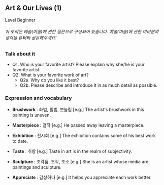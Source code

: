 ## Art & Our Lives (1)
Level Beginner
###### 이 토픽은 예술(미술)에 관한 질문으로 구성되어 있습니다. 예술(미술)에 관한 여러분의 생각을 튜터와 공유해주세요!

### Talk about it
- Q1. Who is your favorite artist? Please explain why she/he is your favorite artist.- Q2. What is your favorite work of art?  - Q2a. Why do you like it best?  - Q2b. Please describe and introduce it in as much detail as possible.
### Expression and vocabulary
- **Brushwork** : 화법, 필법, 붓놀림
[e.g.] The artist's brushwork in this painting is uneven.

- **Masterpiece** : 걸작
[e.g.] He passed away leaving a masterpiece.

- **Exhibition** : 전시회
[e.g.] The exhibition contains some of his best work to date.

- **Taste** : 취향
[e.g.] Taste in art is in the realm of subjectivity.

- **Sculpture** : 조각품, 조각, 조소
[e.g.] She is an artist whose media are paintings and sculpture.

- **Appreciate** : 감상하다
[e.g.] It helps you appreciate each work better.


